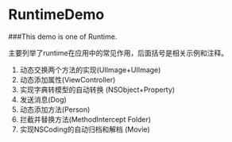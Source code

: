 # RuntimeDemo
###This demo is one of Runtime.


主要列举了runtime在应用中的常见作用，后面括号是相关示例和注释。

1. 动态交换两个方法的实现(UIImage+UIImage)
2. 动态添加属性(ViewController)
3. 实现字典转模型的自动转换 (NSObject+Property)
4. 发送消息(Dog)
5. 动态添加方法(Person)
6. 拦截并替换方法(MethodIntercept Folder)
7. 实现NSCoding的自动归档和解档 (Movie)

